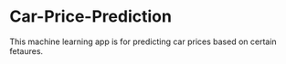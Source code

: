 # Car-Price-Prediction

This machine learning app is for predicting car prices based on certain fetaures.

